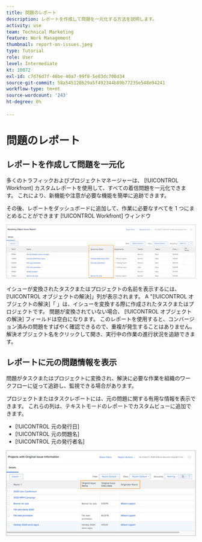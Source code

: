 ```yaml
---
title: 問題のレポート
description: レポートを作成して問題を一元化する方法を説明します。
activity: use
team: Technical Marketing
feature: Work Management
thumbnail: report-on-issues.jpeg
type: Tutorial
role: User
level: Intermediate
kt: 10072
exl-id: c7d76d7f-46be-40a7-99f8-5e83dc708d34
source-git-commit: 58a545120b29a5f492344b89b77235e548e94241
workflow-type: tm+mt
source-wordcount: '243'
ht-degree: 0%

---
```


# 問題のレポート

## レポートを作成して問題を一元化

多くのトラフィックおよびプロジェクトマネージャーは、 [!UICONTROL Workfront] カスタムレポートを使用して、すべての着信問題を一元化できます。 これにより、新機能や注意が必要な機能を簡単に追跡できます。

その後、レポートをダッシュボードに追加して、作業に必要なすべてを 1 つにまとめることができます [!UICONTROL Workfront] ウィンドウ

![画像 [!UICONTROL オブジェクトの解決] 問題レポートの列。](assets/18-resolving-object-report.png)

イシューが変換されたタスクまたはプロジェクトの名前を表示するには、[!UICONTROL オブジェクトの解決]」列が表示されます。 A &quot;[!UICONTROL オブジェクトの解決]「 」は、イシューを変換する際に作成されたタスクまたはプロジェクトです。 問題が変換されていない場合、 [!UICONTROL オブジェクトの解決] フィールドは空白になります。 このレポートを使用すると、コンバージョン済みの問題をすばやく確認できるので、重複が発生することはありません。 解決オブジェクト名をクリックして開き、実行中の作業の進行状況を追跡できます。

## レポートに元の問題情報を表示

問題がタスクまたはプロジェクトに変換され、解決に必要な作業を組織のワークフローに従って追跡し、監視できる場合があります。

プロジェクトまたはタスクレポートには、元の問題に関する有用な情報を表示できます。 これらの列は、テキストモードのレポートでカスタムビューに追加できます。

* [!UICONTROL 元の発行日]
* [!UICONTROL 元の問題名]
* [!UICONTROL 元の発行者名]

![問題報告情報の画像。](assets/19-text-mode-reporting-for-issues.png)

<!-- Need wf one documentation article link below

For the text mode used to create this report, see the article titled View: Display original issue information on task and project list.

-->


<!--  Learn more graphic and documentation article links

* Create and customize views
* Overview of resolving and resolvable objects
* Understanding resolving and resolvable objects

-->
